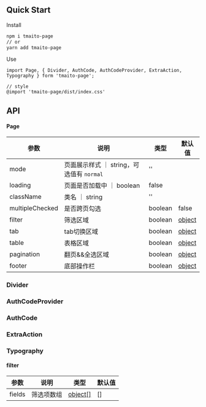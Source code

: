 ## Quick Start

Install

```sh
npm i tmaito-page
// or
yarn add tmaito-page
```

Use

```
import Page, { Divider, AuthCode, AuthCodeProvider, ExtraAction, Typography } form 'tmaito-page';

// style
@import 'tmaito-page/dist/index.css'
```

## API

#### Page

| 参数            | 说明                                      | 类型    | 默认值                |
| --------------- | ----------------------------------------- | ------- | --------------------- |
| mode            | 页面展示样式 ｜ string，可选值有 `normal` | ''      |
| loading         | 页面是否加载中 ｜ boolean                 | false   |
| className       | 类名 ｜ string                            | ''      |
| multipleChecked | 是否跨页勾选                              | boolean | false                 |
| filter          | 筛选区域                                  | boolean | [object](#filter)     | false |
| tab             | tab切换区域                               | boolean | [object](#tab)        | false |
| table           | 表格区域                                  | boolean | [object](#table)      | false |
| pagination      | 翻页&&全选区域                            | boolean | [object](#pagination) | false |
| footer          | 底部操作栏                                | boolean | [object](#footer)     | false |

### Divider
### AuthCodeProvider
### AuthCode
### ExtraAction
### Typography

#### filter

| 参数   | 说明       | 类型                  | 默认值 |
| ------ | ---------- | --------------------- | ------ |
| fields | 筛选项数组 | [object\[\]](#fields) | []     |
